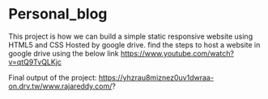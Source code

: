 # Personal_blog


This project is how we can build a simple static responsive website using HTML5 and CSS
Hosted by google drive. find the steps to host a website in google drive using the below link
https://www.youtube.com/watch?v=qtQ9TvQLKjc

Final output of the project: https://yhzrau8miznez0uv1dwraa-on.drv.tw/www.rajareddy.com/?
